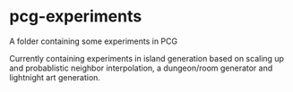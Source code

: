 # pcg-experiments
A folder containing some experiments in PCG

Currently containing experiments in island generation based on scaling up and probablistic neighbor interpolation, a dungeon/room generator and lightnight art generation.

